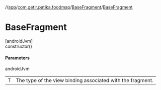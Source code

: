 //[app](../../../index.md)/[com.getir.patika.foodmap](../index.md)/[BaseFragment](index.md)/[BaseFragment](-base-fragment.md)

# BaseFragment

[androidJvm]\
constructor()

#### Parameters

androidJvm

| | |
|---|---|
| T | The type of the view binding associated with the fragment. |
